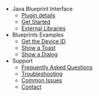 - Java Blueprint Interface
  - [Plugin details](/)
  - [Get Started](/getstarted)
  - [External Libraries](/externallibraries)
- Blueprints Examples
  - [Get the Device ID](/deviceuid)
  - [Show a Toast](/showtoast)
  - [Show a Dialog](/showdialog)
- Support
  - [Frequently Asked Questions](/frequentlyaskedquestions)
  - [Troubleshooting](/troubleshooting)
  - [Common Issues](/commonissues)
  - [Contact](/contact)
